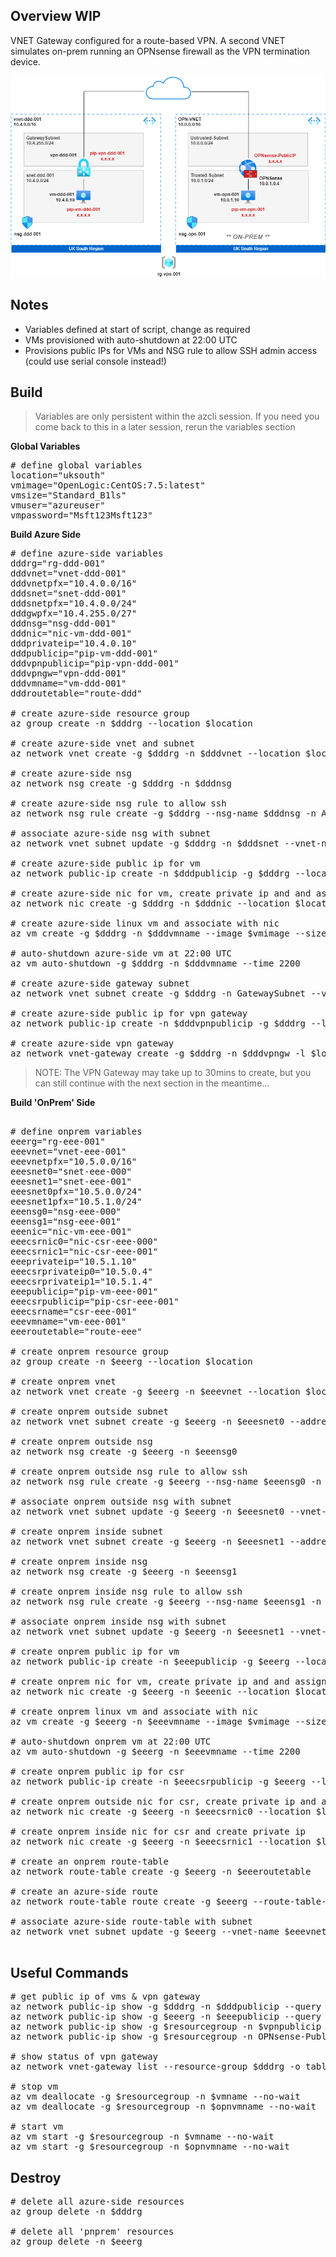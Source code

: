 ## Overview WIP

VNET Gateway configured for a route-based VPN. A second VNET simulates on-prem running an OPNsense firewall as the VPN termination device.

![](s2svpn-onprem.png)

## Notes

* Variables defined at start of script, change as required
* VMs provisioned with auto-shutdown at 22:00 UTC
* Provisions public IPs for VMs and NSG rule to allow SSH admin access (could use serial console instead!)

## Build
> Variables are only persistent within the azcli session. If you need you come back to this in a later session, rerun the variables section

**Global Variables**

<pre lang="...">
# define global variables
location="uksouth"
vmimage="OpenLogic:CentOS:7.5:latest"
vmsize="Standard_B1ls"
vmuser="azureuser"
vmpassword="Msft123Msft123"
</pre>

**Build Azure Side**

<pre lang="...">
# define azure-side variables
dddrg="rg-ddd-001"
dddvnet="vnet-ddd-001"
dddvnetpfx="10.4.0.0/16"
dddsnet="snet-ddd-001"
dddsnetpfx="10.4.0.0/24"
dddgwpfx="10.4.255.0/27"
dddnsg="nsg-ddd-001"
dddnic="nic-vm-ddd-001"
dddprivateip="10.4.0.10"
dddpublicip="pip-vm-ddd-001"
dddvpnpublicip="pip-vpn-ddd-001"
dddvpngw="vpn-ddd-001"
dddvmname="vm-ddd-001"
dddroutetable="route-ddd"

# create azure-side resource group
az group create -n $dddrg --location $location

# create azure-side vnet and subnet
az network vnet create -g $dddrg -n $dddvnet --location $location --address-prefixes $dddvnetpfx --subnet-name $dddsnet --subnet-prefix $dddsnetpfx

# create azure-side nsg
az network nsg create -g $dddrg -n $dddnsg

# create azure-side nsg rule to allow ssh
az network nsg rule create -g $dddrg --nsg-name $dddnsg -n AllowSSH --priority 1000 --source-address-prefixes '*' --source-port-ranges '*' --destination-address-prefix $dddsnetpfx --destination-port-range 22 --access Allow --protocol Tcp --description "Allow SSH"

# associate azure-side nsg with subnet
az network vnet subnet update -g $dddrg -n $dddsnet --vnet-name $dddvnet --network-security-group $dddnsg

# create azure-side public ip for vm
az network public-ip create -n $dddpublicip -g $dddrg --location $location --sku standard

# create azure-side nic for vm, create private ip and and assign public ip
az network nic create -g $dddrg -n $dddnic --location $location --subnet $dddsnet --private-ip-address $dddprivateip --vnet-name $dddvnet --public-ip-address $dddpublicip

# create azure-side linux vm and associate with nic
az vm create -g $dddrg -n $dddvmname --image $vmimage --size $vmsize --admin-username $vmuser --admin-password $vmpassword --nics $dddnic

# auto-shutdown azure-side vm at 22:00 UTC
az vm auto-shutdown -g $dddrg -n $dddvmname --time 2200

# create azure-side gateway subnet
az network vnet subnet create -g $dddrg -n GatewaySubnet --vnet-name $dddvnet --address-prefix $dddgwpfx

# create azure-side public ip for vpn gateway
az network public-ip create -n $dddvpnpublicip -g $dddrg --location $location --sku standard

# create azure-side vpn gateway
az network vnet-gateway create -g $dddrg -n $dddvpngw -l $location --public-ip-address $dddvpnpublicip --vnet $dddvnet --gateway-type Vpn --sku VpnGw1 --vpn-type RouteBased --no-wait
</pre>

> NOTE: The VPN Gateway may take up to 30mins to create, but you can still continue with the next section in the meantime...

**Build 'OnPrem' Side**
<pre lang="...">

# define onprem variables
eeerg="rg-eee-001"
eeevnet="vnet-eee-001"
eeevnetpfx="10.5.0.0/16"
eeesnet0="snet-eee-000"
eeesnet1="snet-eee-001"
eeesnet0pfx="10.5.0.0/24"
eeesnet1pfx="10.5.1.0/24"
eeensg0="nsg-eee-000"
eeensg1="nsg-eee-001"
eeenic="nic-vm-eee-001"
eeecsrnic0="nic-csr-eee-000"
eeecsrnic1="nic-csr-eee-001"
eeeprivateip="10.5.1.10"
eeecsrprivateip0="10.5.0.4"
eeecsrprivateip1="10.5.1.4"
eeepublicip="pip-vm-eee-001"
eeecsrpublicip="pip-csr-eee-001"
eeecsrname="csr-eee-001"
eeevmname="vm-eee-001"
eeeroutetable="route-eee"

# create onprem resource group
az group create -n $eeerg --location $location

# create onprem vnet
az network vnet create -g $eeerg -n $eeevnet --location $location --address-prefixes $eeevnetpfx

# create onprem outside subnet
az network vnet subnet create -g $eeerg -n $eeesnet0 --address-prefix $eeesnet0pfx --vnet-name $eeevnet

# create onprem outside nsg
az network nsg create -g $eeerg -n $eeensg0

# create onprem outside nsg rule to allow ssh
az network nsg rule create -g $eeerg --nsg-name $eeensg0 -n AllowSSH --priority 1000 --source-address-prefixes '*' --source-port-ranges '*' --destination-address-prefix $eeesnet0pfx --destination-port-range 22 --access Allow --protocol Tcp --description "Allow SSH"

# associate onprem outside nsg with subnet
az network vnet subnet update -g $eeerg -n $eeesnet0 --vnet-name $eeevnet --network-security-group $eeensg0

# create onprem inside subnet
az network vnet subnet create -g $eeerg -n $eeesnet1 --address-prefix $eeesnet1pfx --vnet-name $eeevnet

# create onprem inside nsg
az network nsg create -g $eeerg -n $eeensg1

# create onprem inside nsg rule to allow ssh
az network nsg rule create -g $eeerg --nsg-name $eeensg1 -n AllowSSH --priority 1000 --source-address-prefixes '*' --source-port-ranges '*' --destination-address-prefix $eeesnet1pfx --destination-port-range 22 --access Allow --protocol Tcp --description "Allow SSH"

# associate onprem inside nsg with subnet
az network vnet subnet update -g $eeerg -n $eeesnet1 --vnet-name $eeevnet --network-security-group $eeensg1

# create onprem public ip for vm
az network public-ip create -n $eeepublicip -g $eeerg --location $location --sku standard

# create onprem nic for vm, create private ip and and assign public ip
az network nic create -g $eeerg -n $eeenic --location $location --subnet $eeesnet1 --private-ip-address $eeeprivateip --vnet-name $eeevnet --public-ip-address $eeepublicip

# create onprem linux vm and associate with nic
az vm create -g $eeerg -n $eeevmname --image $vmimage --size $vmsize --admin-username $vmuser --admin-password $vmpassword --nics $eeenic

# auto-shutdown onprem vm at 22:00 UTC
az vm auto-shutdown -g $eeerg -n $eeevmname --time 2200

# create onprem public ip for csr
az network public-ip create -n $eeecsrpublicip -g $eeerg --location $location --sku standard

# create onprem outside nic for csr, create private ip and and assign public ip
az network nic create -g $eeerg -n $eeecsrnic0 --location $location --subnet $eeesnet0 --private-ip-address $eeecsrprivateip0 --vnet-name $eeevnet --public-ip-address $eeecsrpublicip

# create onprem inside nic for csr and create private ip
az network nic create -g $eeerg -n $eeecsrnic1 --location $location --subnet $eeesnet1 --private-ip-address $eeecsrprivateip1 --vnet-name $eeevnet

# create an onprem route-table
az network route-table create -g $eeerg -n $eeeroutetable

# create an azure-side route
az network route-table route create -g $eeerg --route-table-name $eeeroutetable -n ddd-route --next-hop-type VirtualAppliance --address-prefix 10.4.0.0/24 --next-hop-ip-address 10.5.1.4

# associate azure-side route-table with subnet
az network vnet subnet update -g $eeerg --vnet-name $eeevnet --name $eeesnet1 --route-table $eeeroutetable

</pre>

## Useful Commands

<pre lang="...">
# get public ip of vms & vpn gateway
az network public-ip show -g $dddrg -n $dddpublicip --query "{address: ipAddress}"
az network public-ip show -g $eeerg -n $eeepublicip --query "{address: ipAddress}"
az network public-ip show -g $resourcegroup -n $vpnpublicip --query "{address: ipAddress}"
az network public-ip show -g $resourcegroup -n OPNsense-PublicIP --query "{address: ipAddress}"

# show status of vpn gateway
az network vnet-gateway list --resource-group $dddrg -o table
 
# stop vm
az vm deallocate -g $resourcegroup -n $vmname --no-wait
az vm deallocate -g $resourcegroup -n $opnvmname --no-wait

# start vm
az vm start -g $resourcegroup -n $vmname --no-wait
az vm start -g $resourcegroup -n $opnvmname --no-wait
</pre>

## Destroy

<pre lang="...">
# delete all azure-side resources
az group delete -n $dddrg

# delete all 'pnprem' resources
az group delete -n $eeerg
</pre>

